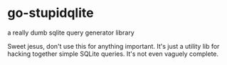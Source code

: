 # go-stupidqlite
a really dumb sqlite query generator library

Sweet jesus, don't use this for anything important. It's just a utility lib for hacking together simple SQLite queries. It's not even vaguely complete.
